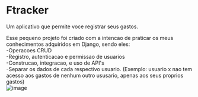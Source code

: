 # Ftracker
 Um aplicativo que permite voce registrar seus gastos.

 Esse pequeno projeto foi criado com a intencao de praticar os meus conhecimentos adquiridos em Django, sendo eles:
 <br>
 -Operacoes CRUD
 <br>
 -Registro, autenticacao e permissao de usuarios
 <br>
 -Construcao, integracao, e uso de API's
 <br>
 -Separar os dados de cada respectivo usuario. (Exemplo: usuario x nao tem acesso aos gastos de nenhum outro ususario, apenas aos seus proprios gastos)
 <br>
![image](https://github.com/Dobat00/ftracker/assets/100180936/a774b2ae-6971-4687-991a-517fd5bb48a3)

